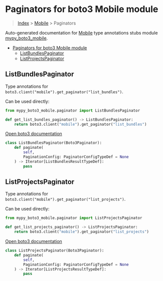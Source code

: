# Paginators for boto3 Mobile module

> [Index](../README.md) > [Mobile](./README.md) > Paginators

Auto-generated documentation for [Mobile](https://boto3.amazonaws.com/v1/documentation/api/latest/reference/services/mobile.html#Mobile)
type annotations stubs module [mypy_boto3_mobile](https://pypi.org/project/mypy-boto3-mobile/).

- [Paginators for boto3 Mobile module](#paginators-for-boto3-mobile-module)
  - [ListBundlesPaginator](#listbundlespaginator)
  - [ListProjectsPaginator](#listprojectspaginator)

## ListBundlesPaginator

Type annotations for `boto3.client("mobile").get_paginator("list_bundles")`.

Can be used directly:

```python
from mypy_boto3_mobile.paginator import ListBundlesPaginator

def get_list_bundles_paginator() -> ListBundlesPaginator:
    return boto3.client("mobile").get_paginator("list_bundles")
```

[Open boto3 documentation](https://boto3.amazonaws.com/v1/documentation/api/latest/reference/services/mobile.html#Mobile.Paginator.ListBundles)

```python
class ListBundlesPaginator(Boto3Paginator):
    def paginate(
        self,
        PaginationConfig: PaginatorConfigTypeDef = None
    ) -> Iterator[ListBundlesResultTypeDef]:
        pass
```
## ListProjectsPaginator

Type annotations for `boto3.client("mobile").get_paginator("list_projects")`.

Can be used directly:

```python
from mypy_boto3_mobile.paginator import ListProjectsPaginator

def get_list_projects_paginator() -> ListProjectsPaginator:
    return boto3.client("mobile").get_paginator("list_projects")
```

[Open boto3 documentation](https://boto3.amazonaws.com/v1/documentation/api/latest/reference/services/mobile.html#Mobile.Paginator.ListProjects)

```python
class ListProjectsPaginator(Boto3Paginator):
    def paginate(
        self,
        PaginationConfig: PaginatorConfigTypeDef = None
    ) -> Iterator[ListProjectsResultTypeDef]:
        pass
```